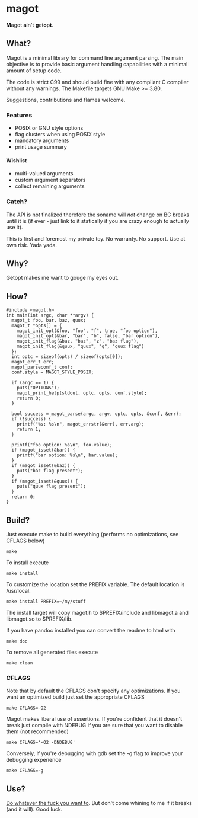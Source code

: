 # magot

<b>M</b>agot <b>a</b>in't <b>g</b>et<b>o</b>p<b>t</b>.

## What?

Magot is a minimal library for command line argument parsing. The main
objective is to provide basic argument handling capabilities with a
minimal amount of setup code.

The code is strict C99 and should build fine with any compliant C
compiler without any warnings. The Makefile targets GNU Make >= 3.80.

Suggestions, contributions and flames welcome.

### Features

* POSIX or GNU style options
* flag clusters when using POSIX style
* mandatory arguments
* print usage summary

#### Wishlist

* multi-valued arguments
* custom argument separators
* collect remaining arguments

### Catch?

The API is not finalized therefore the soname will _not_ change on BC
breaks until it is (if ever - just link to it statically if you are
crazy enough to actually use it).

This is first and foremost my private toy. No warranty. No
support. Use at own risk. Yada yada.

## Why?

Getopt makes me want to gouge my eyes out.

## How?

    #include <magot.h>
    int main(int argc, char **argv) {
      magot_t foo, bar, baz, quux;
      magot_t *opts[] = {
        magot_init_opt(&foo, "foo", "f", true, "foo option"),
        magot_init_opt(&bar, "bar", "b", false, "bar option"),
        magot_init_flag(&baz, "baz", "z", "baz flag"),
        magot_init_flag(&quux, "quux", "q", "quux flag")
      };
      int optc = sizeof(opts) / sizeof(opts[0]);
      magot_err_t err;
      magot_parseconf_t conf;
      conf.style = MAGOT_STYLE_POSIX;

      if (argc == 1) {
        puts("OPTIONS");
        magot_print_help(stdout, optc, opts, conf.style);
        return 0;
      }

      bool success = magot_parse(argc, argv, optc, opts, &conf, &err);
      if (!success) {
        printf("%s: %s\n", magot_errstr(&err), err.arg);
        return 1;
      }

      printf("foo option: %s\n", foo.value);
      if (magot_isset(&bar)) {
        printf("bar option: %s\n", bar.value);
      }
      if (magot_isset(&baz)) {
        puts("baz flag present");
      }
      if (magot_isset(&quux)) {
        puts("quux flag present");
      }
      return 0;
    }

## Build?

Just execute make to build everything (performs no optimizations, see
CFLAGS below)

    make

To install execute

    make install

To customize the location set the PREFIX variable. The default
location is /usr/local.

    make install PREFIX=~/my/stuff

The install target will copy magot.h to $PREFIX/include and libmagot.a
and libmagot.so to $PREFIX/lib.

If you have pandoc installed you can convert the readme to html with

    make doc

To remove all generated files execute

    make clean

### CFLAGS

Note that by default the CFLAGS don't specify any optimizations. If
you want an optimized build just set the appropriate CFLAGS

    make CFLAGS=-O2

Magot makes liberal use of assertions. If you're confident that it
doesn't break just compile with NDEBUG if you are sure that you want
to disable them (not recommended)

    make CFLAGS='-O2 -DNDEBUG'

Conversely, if you're debugging with gdb set the -g flag to improve
your debugging experience

    make CFLAGS=-g

## Use?

[Do whatever the fuck you want to][1]. But don't come whining to me if
it breaks (and it will). Good luck.

[1]: http://www.wtfpl.net/
